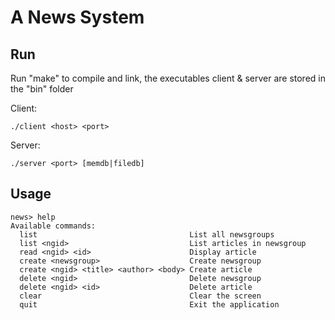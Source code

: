 A News System 
=========
Run
----

Run "make" to compile and link, the executables client & server are stored in the "bin" folder

Client: 
    
    ./client <host> <port> 

Server:
    
    ./server <port> [memdb|filedb]
    

Usage
---------

```
news> help
Available commands:
  list                                  List all newsgroups
  list <ngid>                           List articles in newsgroup
  read <ngid> <id>                      Display article
  create <newsgroup>                    Create newsgroup
  create <ngid> <title> <author> <body> Create article
  delete <ngid>                         Delete newsgroup
  delete <ngid> <id>                    Delete article
  clear                                 Clear the screen
  quit                                  Exit the application
```

